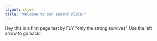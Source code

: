 ```yaml
---
layout: slide
title: "Welcome to our second slide!"
---
```

Hey this is a first page test by FLY "only the strong survives"
Use the left arrow to go back!
